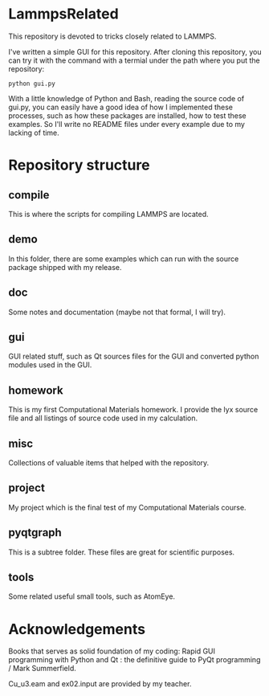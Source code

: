 LammpsRelated
=============


This repository is devoted to tricks closely related to LAMMPS.

I've written a simple GUI for this repository. After cloning this repository, you can
try it with the command with a termial under the path where you put the repository:

	python gui.py

With a little knowledge of Python and Bash, reading the source code of gui.py,
you can easily have a good idea of how I implemented these processes,
such as how these packages are installed, how to test these examples. So I'll
write no README files under every example due to my lacking of time.

Repository structure
=====================


compile
---------------
This is where the scripts for compiling LAMMPS are located.


demo
---------------
In this folder, there are some examples which can run with the source package shipped with my release.

doc
-------------
Some notes and documentation (maybe not that formal, I will try).

gui
-------------
GUI related stuff, such as Qt sources files for the GUI and converted python modules used in the GUI.

homework
-----------
This is my first Computational Materials homework. I provide the lyx source file and all listings of source code used in my calculation.

misc
------------
Collections of valuable items that helped with the repository.

project
-----------
My project which is the final test of my Computational Materials course.

pyqtgraph
---------
This is a subtree folder. These files are great for scientific purposes.

tools
--------
Some related useful small tools, such as AtomEye.

Acknowledgements
==============
Books that serves as solid foundation of my coding:
Rapid GUI programming with Python and Qt : the definitive guide to PyQt programming / Mark Summerfield.

Cu_u3.eam and ex02.input are provided by my teacher.
